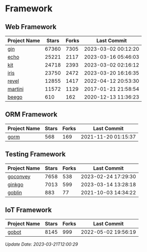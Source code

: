 # Framework

## Web Framework
| Project Name | Stars | Forks | Last Commit |
| ------------ | ----- | ----- | ----------- |
| [gin](https://github.com/gin-gonic/gin) | 67360 | 7305 | 2023-03-02 00:12:20 |
| [echo](https://github.com/labstack/echo) | 25221 | 2117 | 2023-03-16 05:46:03 |
| [kit](https://github.com/go-kit/kit) | 24718 | 2393 | 2023-03-02 02:16:12 |
| [iris](https://github.com/kataras/iris) | 23750 | 2472 | 2023-03-20 16:16:35 |
| [revel](https://github.com/revel/revel) | 12855 | 1417 | 2022-04-12 20:53:30 |
| [martini](https://github.com/go-martini/martini) | 11572 | 1129 | 2017-01-21 21:58:54 |
| [beego](https://github.com/astaxie/beego) | 610 | 162 | 2020-12-13 11:36:23 |

## ORM Framework
| Project Name | Stars | Forks | Last Commit |
| ------------ | ----- | ----- | ----------- |
| [gorm](https://github.com/jinzhu/gorm) | 568 | 169 | 2021-11-20 01:15:37 |

## Testing Framework
| Project Name | Stars | Forks | Last Commit |
| ------------ | ----- | ----- | ----------- |
| [goconvey](https://github.com/smartystreets/goconvey) | 7658 | 538 | 2023-02-24 17:29:30 |
| [ginkgo](https://github.com/onsi/ginkgo) | 7013 | 599 | 2023-03-14 13:28:18 |
| [goblin](https://github.com/franela/goblin) | 883 | 77 | 2021-10-03 14:34:22 |

## IoT Framework
| Project Name | Stars | Forks | Last Commit |
| ------------ | ----- | ----- | ----------- |
| [gobot](https://github.com/hybridgroup/gobot) | 8145 | 999 | 2022-05-02 19:56:19 |

*Update Date: 2023-03-21T12:00:29*